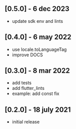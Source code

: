 ## [0.5.0] - 6 dec 2023
- update sdk env and lints

## [0.4.0] - 6 may 2022
- use locale.toLanguageTag
- improve DOCS

## [0.3.0] - 8 mar 2022
- add tests
- add flutter_lints
- example: add const fix

## [0.2.0] - 18 july 2021
- initial release
